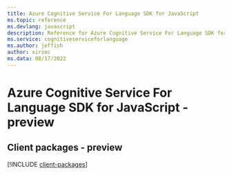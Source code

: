 ```yaml
---
title: Azure Cognitive Service For Language SDK for JavaScript
ms.topic: reference
ms.devlang: javascript
description: Reference for Azure Cognitive Service For Language SDK for JavaScript
ms.service: cognitiveserviceforlanguage
ms.author: jeffish
author: xirzec
ms.data: 08/17/2022
---
```

# Azure Cognitive Service For Language SDK for JavaScript - preview

## Client packages - preview
[!INCLUDE [client-packages](cognitive-service-for-language-client-index.md)]
